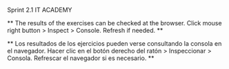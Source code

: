 Sprint 2.1 IT ACADEMY

** The results of the exercises can be checked at the browser. Click mouse right button > Inspect > Console. Refresh if needed.  **

** Los resultados de los ejercicios pueden verse consultando la consola en el navegador. Hacer clic en el botón derecho del ratón > Inspeccionar > Consola. Refrescar el navegador si es necesario. **